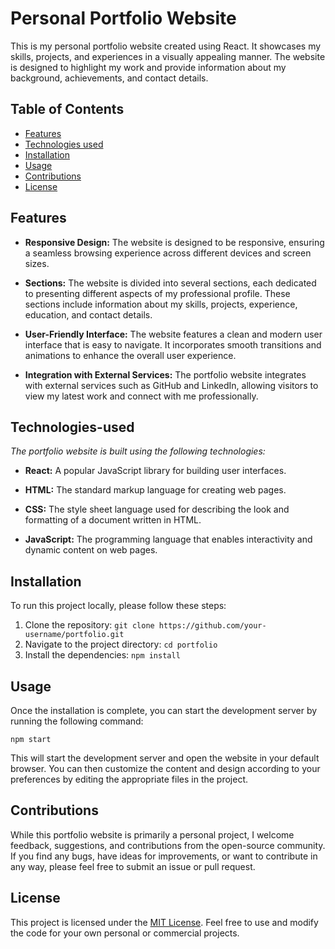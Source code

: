 # Personal Portfolio Website

This is my personal portfolio website created using React. It showcases my skills, projects, and experiences in a visually appealing manner. 
The website is designed to highlight my work and provide information about my background, achievements, and contact details.

## Table of Contents

- [Features](#features)
- [Technologies used](#technologies-used)
- [Installation](#installation)
- [Usage](#usage)
- [Contributions](#contributions)
- [License](#license)

## Features

- **Responsive Design:** The website is designed to be responsive, ensuring a seamless browsing experience across different devices and screen sizes.

- **Sections:** The website is divided into several sections, each dedicated to presenting different aspects of my professional profile. These sections include information about my skills, projects, experience, education, and contact details.

- **User-Friendly Interface:** The website features a clean and modern user interface that is easy to navigate. It incorporates smooth transitions and animations to enhance the overall user experience.

- **Integration with External Services:** The portfolio website integrates with external services such as GitHub and LinkedIn, allowing visitors to view my latest work and connect with me professionally.

## Technologies-used

_The portfolio website is built using the following technologies:_

- **React:** A popular JavaScript library for building user interfaces.

- **HTML:** The standard markup language for creating web pages.

- **CSS:** The style sheet language used for describing the look and formatting of a document written in HTML.

- **JavaScript:** The programming language that enables interactivity and dynamic content on web pages.

## Installation

To run this project locally, please follow these steps:

1. Clone the repository: `git clone https://github.com/your-username/portfolio.git`
2. Navigate to the project directory: `cd portfolio`
3. Install the dependencies: `npm install`

## Usage

Once the installation is complete, you can start the development server by running the following command:

```
npm start
```

This will start the development server and open the website in your default browser. You can then customize the content and design according to your preferences by editing the appropriate files in the project.

## Contributions
While this portfolio website is primarily a personal project, I welcome feedback, suggestions, and contributions from the open-source community. 
If you find any bugs, have ideas for improvements, or want to contribute in any way, please feel free to submit an issue or pull request.

## License

This project is licensed under the [MIT License](LICENSE). Feel free to use and modify the code for your own personal or commercial projects.
